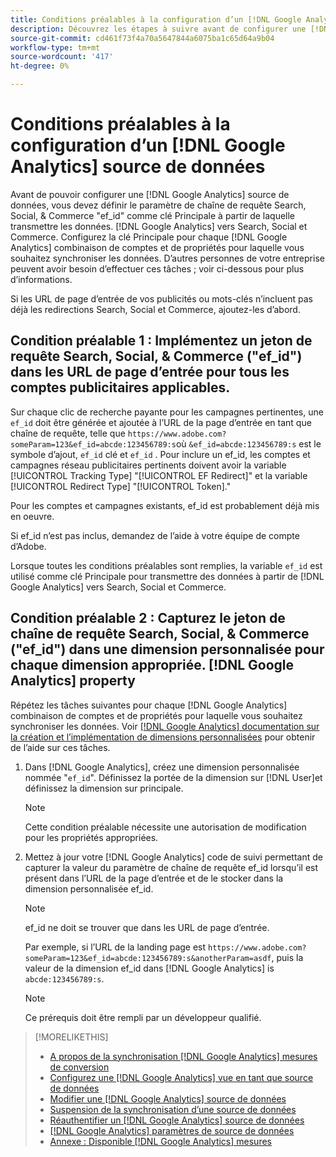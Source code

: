 ```yaml
---
title: Conditions préalables à la configuration d’un [!DNL Google Analytics] source de données
description: Découvrez les étapes à suivre avant de configurer une [!DNL Google Analytics] source de données.
source-git-commit: cd461f73f4a70a5647844a6075ba1c65d64a9b04
workflow-type: tm+mt
source-wordcount: '417'
ht-degree: 0%

---
```


# Conditions préalables à la configuration d’un [!DNL Google Analytics] source de données

Avant de pouvoir configurer une [!DNL Google Analytics] source de données, vous devez définir le paramètre de chaîne de requête Search, Social, &amp; Commerce &quot;ef_id&quot; comme clé Principale à partir de laquelle transmettre les données. [!DNL Google Analytics] vers Search, Social et Commerce. Configurez la clé Principale pour chaque [!DNL Google Analytics] combinaison de comptes et de propriétés pour laquelle vous souhaitez synchroniser les données. D’autres personnes de votre entreprise peuvent avoir besoin d’effectuer ces tâches ; voir ci-dessous pour plus d’informations.

Si les URL de page d’entrée de vos publicités ou mots-clés n’incluent pas déjà les redirections Search, Social et Commerce, ajoutez-les d’abord.

## Condition préalable 1 : Implémentez un jeton de requête Search, Social, &amp; Commerce (&quot;ef_id&quot;) dans les URL de page d’entrée pour tous les comptes publicitaires applicables.

Sur chaque clic de recherche payante pour les campagnes pertinentes, une `ef_id` doit être générée et ajoutée à l’URL de la page d’entrée en tant que chaîne de requête, telle que `https://www.adobe.com?someParam=123&ef_id=abcde:123456789:s`où `&ef_id=abcde:123456789:s` est le symbole d’ajout, `ef_id` clé et `ef_id` . Pour inclure un ef_id, les comptes et campagnes réseau publicitaires pertinents doivent avoir la variable [!UICONTROL Tracking Type] &quot;[!UICONTROL EF Redirect]&quot; et la variable [!UICONTROL Redirect Type] &quot;[!UICONTROL Token].&quot;

Pour les comptes et campagnes existants, ef_id est probablement déjà mis en oeuvre.

Si ef_id n’est pas inclus, demandez de l’aide à votre équipe de compte d’Adobe.

Lorsque toutes les conditions préalables sont remplies, la variable `ef_id` est utilisé comme clé Principale pour transmettre des données à partir de [!DNL Google Analytics] vers Search, Social et Commerce.

## Condition préalable 2 : Capturez le jeton de chaîne de requête Search, Social, &amp; Commerce (&quot;ef_id&quot;) dans une dimension personnalisée pour chaque dimension appropriée. [!DNL Google Analytics] property

Répétez les tâches suivantes pour chaque [!DNL Google Analytics] combinaison de comptes et de propriétés pour laquelle vous souhaitez synchroniser les données. Voir [[!DNL Google Analytics] documentation sur la création et l’implémentation de dimensions personnalisées](https://support.google.com/analytics/answer/2709829?hl=en#zippy=%2Cin-this-article) pour obtenir de l’aide sur ces tâches.

1. Dans [!DNL Google Analytics], créez une dimension personnalisée nommée &quot;`ef_id`&quot;. Définissez la portée de la dimension sur [!DNL User]et définissez la dimension sur principale.

   >[!NOTE]
   >
   >Cette condition préalable nécessite une autorisation de modification pour les propriétés appropriées.

1. Mettez à jour votre [!DNL Google Analytics] code de suivi permettant de capturer la valeur du paramètre de chaîne de requête ef_id lorsqu’il est présent dans l’URL de la page d’entrée et de le stocker dans la dimension personnalisée ef_id.

   >[!NOTE]
   >
   >ef_id ne doit se trouver que dans les URL de page d’entrée.

   Par exemple, si l’URL de la landing page est `https://www.adobe.com?someParam=123&ef_id=abcde:123456789:s&anotherParam=asdf`, puis la valeur de la dimension ef_id dans [!DNL Google Analytics] is `abcde:123456789:s`.

   >[!NOTE]
   >
   >Ce prérequis doit être rempli par un développeur qualifié.

>[!MORELIKETHIS]
>
>* [A propos de la synchronisation [!DNL Google Analytics] mesures de conversion](data-source-about.md)
>* [Configurez une [!DNL Google Analytics] vue en tant que source de données](data-source-configure.md)
>* [Modifier une [!DNL Google Analytics] source de données](data-source-edit.md)
>* [Suspension de la synchronisation d’une source de données](data-source-pause.md)
>* [Réauthentifier un [!DNL Google Analytics] source de données](data-source-reauthenticate.md)
>* [[!DNL Google Analytics] paramètres de source de données](data-source-settings.md)
>* [Annexe : Disponible [!DNL Google Analytics] mesures](data-source-ga-metrics.md)

